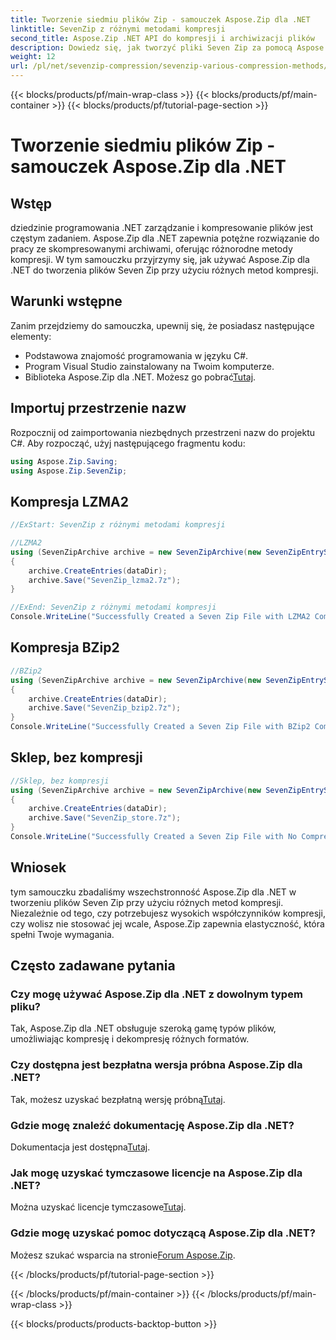 ```yaml
---
title: Tworzenie siedmiu plików Zip - samouczek Aspose.Zip dla .NET
linktitle: SevenZip z różnymi metodami kompresji
second_title: Aspose.Zip .NET API do kompresji i archiwizacji plików
description: Dowiedz się, jak tworzyć pliki Seven Zip za pomocą Aspose.Zip dla .NET przy użyciu różnych metod kompresji. Proste kroki dla LZMA2, BZip2 i Store (bez kompresji).
weight: 12
url: /pl/net/sevenzip-compression/sevenzip-various-compression-methods/
---
```


{{< blocks/products/pf/main-wrap-class >}}
{{< blocks/products/pf/main-container >}}
{{< blocks/products/pf/tutorial-page-section >}}

# Tworzenie siedmiu plików Zip - samouczek Aspose.Zip dla .NET


## Wstęp

dziedzinie programowania .NET zarządzanie i kompresowanie plików jest częstym zadaniem. Aspose.Zip dla .NET zapewnia potężne rozwiązanie do pracy ze skompresowanymi archiwami, oferując różnorodne metody kompresji. W tym samouczku przyjrzymy się, jak używać Aspose.Zip dla .NET do tworzenia plików Seven Zip przy użyciu różnych metod kompresji.

## Warunki wstępne

Zanim przejdziemy do samouczka, upewnij się, że posiadasz następujące elementy:

- Podstawowa znajomość programowania w języku C#.
- Program Visual Studio zainstalowany na Twoim komputerze.
-  Biblioteka Aspose.Zip dla .NET. Możesz go pobrać[Tutaj](https://releases.aspose.com/zip/net/).

## Importuj przestrzenie nazw

Rozpocznij od zaimportowania niezbędnych przestrzeni nazw do projektu C#. Aby rozpocząć, użyj następującego fragmentu kodu:

```csharp
using Aspose.Zip.Saving;
using Aspose.Zip.SevenZip;
```

## Kompresja LZMA2

```csharp
//ExStart: SevenZip z różnymi metodami kompresji

//LZMA2
using (SevenZipArchive archive = new SevenZipArchive(new SevenZipEntrySettings(new SevenZipLZMA2CompressionSettings())))
{
    archive.CreateEntries(dataDir);
    archive.Save("SevenZip_lzma2.7z");
}

//ExEnd: SevenZip z różnymi metodami kompresji
Console.WriteLine("Successfully Created a Seven Zip File with LZMA2 Compression");
```

## Kompresja BZip2

```csharp
//BZip2
using (SevenZipArchive archive = new SevenZipArchive(new SevenZipEntrySettings(new SevenZipBZip2CompressionSettings())))
{
    archive.CreateEntries(dataDir);
    archive.Save("SevenZip_bzip2.7z");
}
Console.WriteLine("Successfully Created a Seven Zip File with BZip2 Compression");
```

## Sklep, bez kompresji

```csharp
//Sklep, bez kompresji
using (SevenZipArchive archive = new SevenZipArchive(new SevenZipEntrySettings(new SevenZipStoreCompressionSettings())))
{
    archive.CreateEntries(dataDir);
    archive.Save("SevenZip_store.7z");
}
Console.WriteLine("Successfully Created a Seven Zip File with No Compression (Store)");
```

## Wniosek

tym samouczku zbadaliśmy wszechstronność Aspose.Zip dla .NET w tworzeniu plików Seven Zip przy użyciu różnych metod kompresji. Niezależnie od tego, czy potrzebujesz wysokich współczynników kompresji, czy wolisz nie stosować jej wcale, Aspose.Zip zapewnia elastyczność, która spełni Twoje wymagania.

## Często zadawane pytania

### Czy mogę używać Aspose.Zip dla .NET z dowolnym typem pliku?
Tak, Aspose.Zip dla .NET obsługuje szeroką gamę typów plików, umożliwiając kompresję i dekompresję różnych formatów.

### Czy dostępna jest bezpłatna wersja próbna Aspose.Zip dla .NET?
 Tak, możesz uzyskać bezpłatną wersję próbną[Tutaj](https://releases.aspose.com/).

### Gdzie mogę znaleźć dokumentację Aspose.Zip dla .NET?
 Dokumentacja jest dostępna[Tutaj](https://reference.aspose.com/zip/net/).

### Jak mogę uzyskać tymczasowe licencje na Aspose.Zip dla .NET?
 Można uzyskać licencje tymczasowe[Tutaj](https://purchase.aspose.com/temporary-license/).

### Gdzie mogę uzyskać pomoc dotyczącą Aspose.Zip dla .NET?
 Możesz szukać wsparcia na stronie[Forum Aspose.Zip](https://forum.aspose.com/c/zip/37).

{{< /blocks/products/pf/tutorial-page-section >}}

{{< /blocks/products/pf/main-container >}}
{{< /blocks/products/pf/main-wrap-class >}}

{{< blocks/products/products-backtop-button >}}
